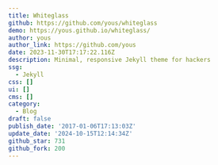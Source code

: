```yaml
---
title: Whiteglass
github: https://github.com/yous/whiteglass
demo: https://yous.github.io/whiteglass/
author: yous
author_link: https://github.com/yous
date: 2023-11-30T17:17:22.116Z
description: Minimal, responsive Jekyll theme for hackers
ssg:
  - Jekyll
css: []
ui: []
cms: []
category:
  - Blog
draft: false
publish_date: '2017-01-06T17:13:03Z'
update_date: '2024-10-15T12:14:34Z'
github_star: 731
github_fork: 200
---
```

